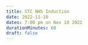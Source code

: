 ```yaml
---
title: STC NHS Induction
date: 2022-11-10
dates: 7:00 pm on Nov 10 2022
durationMinutes: 60
draft: false
---
```

